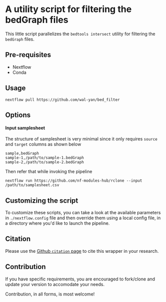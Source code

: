# A utility script for filtering the bedGraph files

This little script parallelizes the `bedtools intersect` utility for filtering the `bedGraph` files.

## Pre-requisites

- Nextflow
- Conda 

## Usage

```
nextflow pull https://github.com/wal-yan/bed_filter
```

## Options

#### Input samplesheet

The structure of samplesheet is very minimal since it only requires `source` and `target` columns as shown below

```csv
sample,bedGraph
sample-1,/path/to/sample-1.bedGraph
sample-2,/path/to/sample-2.bedGraph
```

Then refer that while invoking the pipeline

```
nextflow run https://github.com/nf-modules-hub/rclone --input /path/to/samplesheet.csv
```


## Customizing the script

To customize these scripts, you can take a look at the available parameters in `./nextflow.config` file and then override them using a local config file, in a directory where you'd like to launch the pipeline.

## Citation

Please use the [Github `citation` page](https://docs.github.com/en/repositories/managing-your-repositorys-settings-and-features/customizing-your-repository/about-citation-files) to cite this wrapper in your research.

## Contribution

If you have specific requirements, you are encouraged to fork/clone and update your version to accomodate your needs. 

Contribution, in all forms, is most welcome!
